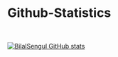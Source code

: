 # Github-Statistics



<br/>

[![BilalSengul GitHub stats](https://github-readme-stats.vercel.app/api?username=bilalsengul&show_icons=true&icon_color=586069&text_color=586069&bg_color=fff&line_height=30&hide_title=true&title_color=0366d6)](https://github.com/bilalsengul/github-readme-stats)
